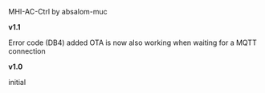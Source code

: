 MHI-AC-Ctrl by absalom-muc

**v1.1**

Error code (DB4) added
OTA is now also working when waiting for a MQTT connection

**v1.0**

initial